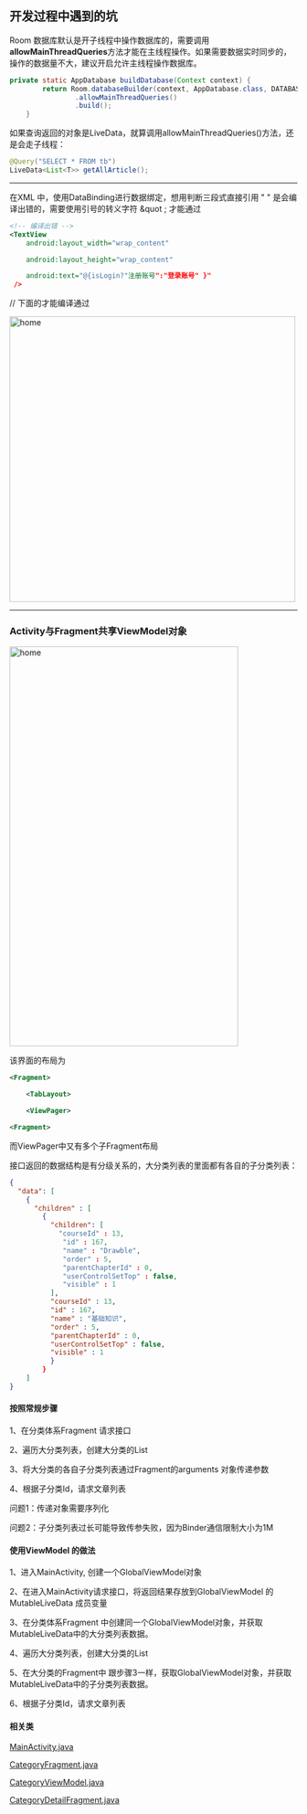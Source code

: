 ## 开发过程中遇到的坑

Room 数据库默认是开子线程中操作数据库的，需要调用**allowMainThreadQueries**方法才能在主线程操作。如果需要数据实时同步的，操作的数据量不大，建议开启允许主线程操作数据库。

```java
private static AppDatabase buildDatabase(Context context) {
        return Room.databaseBuilder(context, AppDatabase.class, DATABASE_NAME)
                .allowMainThreadQueries()
                .build();
    }
```

如果查询返回的对象是LiveData，就算调用allowMainThreadQueries()方法，还是会走子线程：

```java
@Query("SELECT * FROM tb")
LiveData<List<T>> getAllArticle();
```

---

在XML 中，使用DataBinding进行数据绑定，想用判断三段式直接引用 " " 是会编译出错的，需要使用引号的转义字符 &quot ;   才能通过

```xml
<!-- 编译出错 -->
<TextView
    android:layout_width="wrap_content"

    android:layout_height="wrap_content"

    android:text="@{isLogin?"注册账号":"登录账号" }"
 />
```

// 下面的才能编译通过

<img src="https://github.com/Just-Maybe/wanandroid/blob/master/notes/20200725155243.png" width=500 alt="home">

---

### Activity与Fragment共享ViewModel对象

<img src="https://github.com/Just-Maybe/wanandroid/blob/master/notes/Screenshot_2020-07-28-22-26-02.png" width=400 height=700 alt="home">

该界面的布局为 

```xml
<Fragment>

    <TabLayout>

    <ViewPager>

<Fragment>
```

而ViewPager中又有多个子Fragment布局

接口返回的数据结构是有分级关系的，大分类列表的里面都有各自的子分类列表：

```json
{
  "data": [
    {
      "children" : [
        {
          "children": [
            "courseId" : 13,
             "id" : 167,
             "name" : "Drawble",
             "order" : 5,
             "parentChapterId" : 0,
             "userControlSetTop" : false,
             "visible" : 1
          ],
          "courseId" : 13,
          "id" : 167,
          "name" : "基础知识",
          "order" : 5,
          "parentChapterId" : 0,
          "userControlSetTop" : false,
          "visible" : 1
          }
        }
    ]
}
```

#### 按照常规步骤

1、在分类体系Fragment 请求接口

2、遍历大分类列表，创建大分类的List<Fragment>  

3、将大分类的各自子分类列表通过Fragment的arguments 对象传递参数

4、根据子分类Id，请求文章列表

问题1：传递对象需要序列化

问题2：子分类列表过长可能导致传参失败，因为Binder通信限制大小为1M

#### 使用ViewModel 的做法

1、进入MainActivity, 创建一个GlobalViewModel对象

2、在进入MainActivity请求接口，将返回结果存放到GlobalViewModel 的MutableLiveData 成员变量

3、在分类体系Fragment 中创建同一个GlobalViewModel对象，并获取MutableLiveData中的大分类列表数据。

4、遍历大分类列表，创建大分类的List<Fragment>

5、在大分类的Fragment中 跟步骤3一样，获取GlobalViewModel对象，并获取MutableLiveData中的子分类列表数据。

6、根据子分类Id，请求文章列表



#### 相关类

[MainActivity.java](https://github.com/Just-Maybe/wanandroid/blob/master/app/src/main/java/com/example/wanandroid/MainActivity.java)

[CategoryFragment.java](https://github.com/Just-Maybe/wanandroid/blob/master/app/src/main/java/com/example/wanandroid/ui/category/CategoryFragment.java)

[CategoryViewModel.java](https://github.com/Just-Maybe/wanandroid/blob/master/app/src/main/java/com/example/wanandroid/ui/category/CategoryViewModel.java)

[CategoryDetailFragment.java](https://github.com/Just-Maybe/wanandroid/blob/master/app/src/main/java/com/example/wanandroid/ui/category/CategoryDetailFragment.java)




